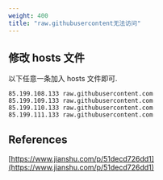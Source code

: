 ```yaml
---
weight: 400
title: "raw.githubusercontent无法访问"
---
```


## 修改 hosts 文件
以下任意一条加入 hosts 文件即可.  
```
85.199.108.133 raw.githubusercontent.com
85.199.109.133 raw.githubusercontent.com
85.199.110.133 raw.githubusercontent.com
85.199.111.133 raw.githubusercontent.com
```

## References
[https://www.jianshu.com/p/51decd726dd1](https://www.jianshu.com/p/51decd726dd1)  

